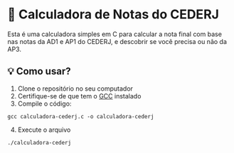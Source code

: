 # 🔢 Calculadora de Notas do CEDERJ

Esta é uma calculadora simples em C para calcular a nota final com base nas notas da AD1 e AP1 do CEDERJ, e descobrir se você precisa ou não da AP3.

## 💡 Como usar?
1. Clone o repositório no seu computador
2. Certifique-se de que tem o <a href="https://gcc.gnu.org">GCC</a> instalado
3. Compile o código:
```
gcc calculadora-cederj.c -o calculadora-cederj
```
4. Execute o arquivo
```
./calculadora-cederj
```
